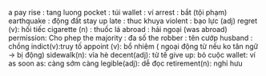 a pay rise : tang luong
pocket : túi
wallet : ví
arrest : bắt (tội phạm)
earthquake : động đất
stay up late : thuc khuya
violent : bạo lực (adj)
regret (v): hối tiếc
cigarette (n) : thuốc lá
abroad : hải ngoại (was abroad)
permission: Cho phep
the majority : đa số
the robber : tên cướp
husband : chồng
indict(v):truy tố
appoint (v): bổ nhiệm ( ngoại động từ nếu ko tân ngữ -> bị động)
sidewalk(n): vỉa hè
decent(adj): tử tế
give up: bỏ cuộc
wallet: ví
as soon as: càng sớm càng 
legible(adj): dễ đọc
retirement(n): nghỉ hưu
